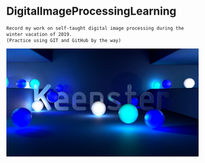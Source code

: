 # DigitalImageProcessingLearning
    Record my work on self-taught digital image processing during the winter vacation of 2019.
    (Practice using GIT and GitHub by the way)
   ![image](https://github.com/qq849012418/DigitalImageProcessingLearning/blob/master/image/newlogo.jpg)
